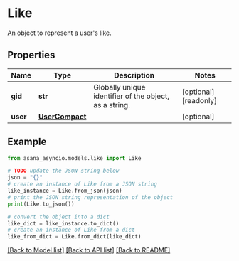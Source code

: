 # Like

An object to represent a user's like.

## Properties

Name | Type | Description | Notes
------------ | ------------- | ------------- | -------------
**gid** | **str** | Globally unique identifier of the object, as a string. | [optional] [readonly] 
**user** | [**UserCompact**](UserCompact.md) |  | [optional] 

## Example

```python
from asana_asyncio.models.like import Like

# TODO update the JSON string below
json = "{}"
# create an instance of Like from a JSON string
like_instance = Like.from_json(json)
# print the JSON string representation of the object
print(Like.to_json())

# convert the object into a dict
like_dict = like_instance.to_dict()
# create an instance of Like from a dict
like_from_dict = Like.from_dict(like_dict)
```
[[Back to Model list]](../README.md#documentation-for-models) [[Back to API list]](../README.md#documentation-for-api-endpoints) [[Back to README]](../README.md)


